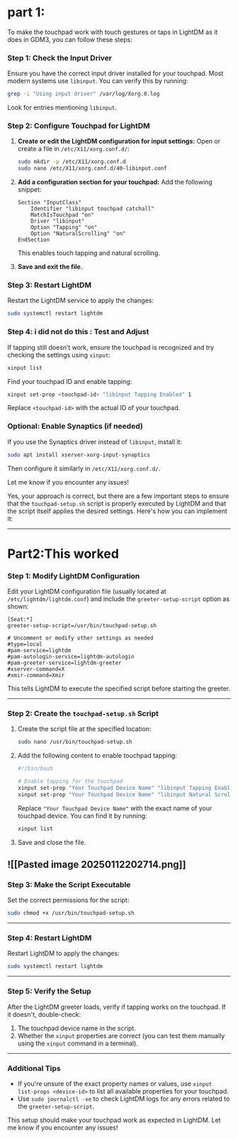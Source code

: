# part 1:

To make the touchpad work with touch gestures or taps in LightDM as it does in GDM3, you can follow these steps:

### **Step 1: Check the Input Driver**

Ensure you have the correct input driver installed for your touchpad. Most modern systems use `libinput`. You can verify this by running:

```bash
grep -i "Using input driver" /var/log/Xorg.0.log
```

Look for entries mentioning `libinput`.

### **Step 2: Configure Touchpad for LightDM**

1. **Create or edit the LightDM configuration for input settings:** Open or create a file in `/etc/X11/xorg.conf.d/`:
    
    ```bash
    sudo mkdir -p /etc/X11/xorg.conf.d
    sudo nano /etc/X11/xorg.conf.d/40-libinput.conf
    ```
    
2. **Add a configuration section for your touchpad:** Add the following snippet:
    
    ```plaintext
    Section "InputClass"
        Identifier "libinput touchpad catchall"
        MatchIsTouchpad "on"
        Driver "libinput"
        Option "Tapping" "on"
        Option "NaturalScrolling" "on"
    EndSection
    ```
    
    This enables touch tapping and natural scrolling.
    
3. **Save and exit the file.**
    

### **Step 3: Restart LightDM**

Restart the LightDM service to apply the changes:

```bash
sudo systemctl restart lightdm
```

### **Step 4: i did not  do this : Test and Adjust**

If tapping still doesn’t work, ensure the touchpad is recognized and try checking the settings using `xinput`:

```bash
xinput list
```

Find your touchpad ID and enable tapping:

```bash
xinput set-prop <touchpad-id> "libinput Tapping Enabled" 1
```

Replace `<touchpad-id>` with the actual ID of your touchpad.

### **Optional: Enable Synaptics (if needed)**

If you use the Synaptics driver instead of `libinput`, install it:

```bash
sudo apt install xserver-xorg-input-synaptics
```

Then configure it similarly in `/etc/X11/xorg.conf.d/`.

Let me know if you encounter any issues!






Yes, your approach is correct, but there are a few important steps to ensure that the `touchpad-setup.sh` script is properly executed by LightDM and that the script itself applies the desired settings. Here's how you can implement it:

---
# Part2:This worked
### **Step 1: Modify LightDM Configuration**

Edit your LightDM configuration file (usually located at `/etc/lightdm/lightdm.conf`) and include the `greeter-setup-script` option as shown:

```plaintext
[Seat:*]
greeter-setup-script=/usr/bin/touchpad-setup.sh

# Uncomment or modify other settings as needed
#type=local
#pam-service=lightdm
#pam-autologin-service=lightdm-autologin
#pam-greeter-service=lightdm-greeter
#xserver-command=X
#xmir-command=Xmir
```

This tells LightDM to execute the specified script before starting the greeter.

---

### **Step 2: Create the `touchpad-setup.sh` Script**

1. Create the script file at the specified location:
    
    ```bash
    sudo nano /usr/bin/touchpad-setup.sh
    ```
    
2. Add the following content to enable touchpad tapping:
    
    ```bash
    #!/bin/bash
    
    # Enable tapping for the touchpad
    xinput set-prop "Your Touchpad Device Name" "libinput Tapping Enabled" 1
    xinput set-prop "Your Touchpad Device Name" "libinput Natural Scrolling Enabled" 1
    ```
    
    
    
    Replace `"Your Touchpad Device Name"` with the exact name of your touchpad device. You can find it by running:



    ```bash
    xinput list
    ```
    
3. Save and close the file.
    
![[Pasted image 20250112202714.png]]
---

### **Step 3: Make the Script Executable**

Set the correct permissions for the script:

```bash
sudo chmod +x /usr/bin/touchpad-setup.sh
```

---

### **Step 4: Restart LightDM**

Restart LightDM to apply the changes:

```bash
sudo systemctl restart lightdm
```

---

### **Step 5: Verify the Setup**

After the LightDM greeter loads, verify if tapping works on the touchpad. If it doesn't, double-check:

1. The touchpad device name in the script.
2. Whether the `xinput` properties are correct (you can test them manually using the `xinput` command in a terminal).

---

### **Additional Tips**

- If you're unsure of the exact property names or values, use `xinput list-props <device-id>` to list all available properties for your touchpad.
- Use `sudo journalctl -xe` to check LightDM logs for any errors related to the `greeter-setup-script`.

This setup should make your touchpad work as expected in LightDM. Let me know if you encounter any issues!